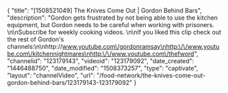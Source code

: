 {
    "title": "[1508521049] The Knives Come Out | Gordon Behind Bars",
    "description": "Gordon gets frustrated by not being able to use the kitchen equipment, but Gordon needs to be careful when working with prisoners. \n\nSubscribe for weekly cooking videos. \n\nIf you liked this clip check out the rest of Gordon's channels:\n\nhttp:\/\/www.youtube.com\/gordonramsay\nhttp:\/\/www.youtube.com\/kitchennightmares\nhttp:\/\/www.youtube.com\/thefword",
    "channelid": "123179143",
    "videoid": "123179092",
    "date_created": "1446488750",
    "date_modified": "1508373257",
    "type": "captivate",
    "layout": "channelVideo",
    "url": "\/food-network\/the-knives-come-out-gordon-behind-bars\/123179143-123179092"
}